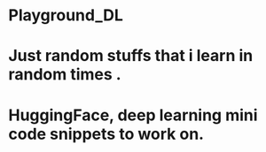 # Playground_DL
# Just random stuffs that i learn in random times .
# HuggingFace, deep learning mini code snippets to work on.
